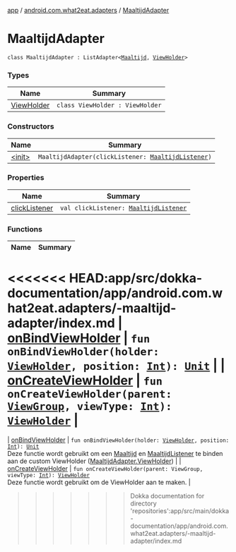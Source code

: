 [app](../../index.md) / [android.com.what2eat.adapters](../index.md) / [MaaltijdAdapter](./index.md)

# MaaltijdAdapter

`class MaaltijdAdapter : ListAdapter<`[`Maaltijd`](../../android.com.what2eat.model/-maaltijd/index.md)`, `[`ViewHolder`](-view-holder/index.md)`>`

### Types

| Name | Summary |
|---|---|
| [ViewHolder](-view-holder/index.md) | `class ViewHolder : ViewHolder` |

### Constructors

| Name | Summary |
|---|---|
| [&lt;init&gt;](-init-.md) | `MaaltijdAdapter(clickListener: `[`MaaltijdListener`](../-maaltijd-listener/index.md)`)` |

### Properties

| Name | Summary |
|---|---|
| [clickListener](click-listener.md) | `val clickListener: `[`MaaltijdListener`](../-maaltijd-listener/index.md) |

### Functions

| Name | Summary |
|---|---|
<<<<<<< HEAD:app/src/dokka-documentation/app/android.com.what2eat.adapters/-maaltijd-adapter/index.md
| [onBindViewHolder](on-bind-view-holder.md) | `fun onBindViewHolder(holder: `[`ViewHolder`](-view-holder/index.md)`, position: `[`Int`](https://kotlinlang.org/api/latest/jvm/stdlib/kotlin/-int/index.html)`): `[`Unit`](https://kotlinlang.org/api/latest/jvm/stdlib/kotlin/-unit/index.html) |
| [onCreateViewHolder](on-create-view-holder.md) | `fun onCreateViewHolder(parent: `[`ViewGroup`](https://developer.android.com/reference/android/view/ViewGroup.html)`, viewType: `[`Int`](https://kotlinlang.org/api/latest/jvm/stdlib/kotlin/-int/index.html)`): `[`ViewHolder`](-view-holder/index.md) |
=======
| [onBindViewHolder](on-bind-view-holder.md) | `fun onBindViewHolder(holder: `[`ViewHolder`](-view-holder/index.md)`, position: `[`Int`](https://kotlinlang.org/api/latest/jvm/stdlib/kotlin/-int/index.html)`): `[`Unit`](https://kotlinlang.org/api/latest/jvm/stdlib/kotlin/-unit/index.html)<br>Deze functie wordt gebruikt om een [Maaltijd](../../android.com.what2eat.model/-maaltijd/index.md) en [MaaltijdListener](../-maaltijd-listener/index.md) te binden aan de custom ViewHolder ([MaaltijdAdapter.ViewHolder](-view-holder/index.md)) |
| [onCreateViewHolder](on-create-view-holder.md) | `fun onCreateViewHolder(parent: ViewGroup, viewType: `[`Int`](https://kotlinlang.org/api/latest/jvm/stdlib/kotlin/-int/index.html)`): `[`ViewHolder`](-view-holder/index.md)<br>Deze functie wordt gebruikt om de ViewHolder aan te maken. |
>>>>>>> Dokka documentation for directory 'repositories':app/src/main/dokka-documentation/app/android.com.what2eat.adapters/-maaltijd-adapter/index.md
